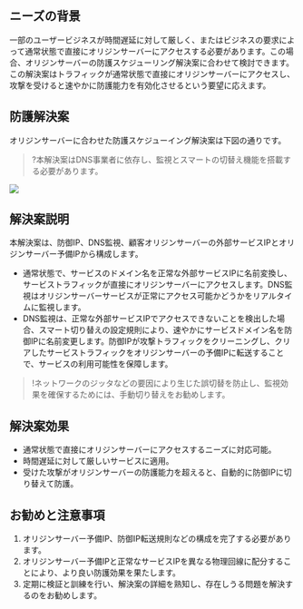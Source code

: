 [//]: # (chinagitpath:XXXXX)

## ニーズの背景
一部のユーザービジネスが時間遅延に対して厳しく、またはビジネスの要求によって通常状態で直接にオリジンサーバーにアクセスする必要があります。この場合、オリジンサーバーの防護スケジューリング解決案に合わせて検討できます。
この解決案はトラフィックが通常状態で直接にオリジンサーバーにアクセスし、攻撃を受けると速やかに防護能力を有効化させるという要望に応えます。

## 防護解決案
オリジンサーバーに合わせた防護スケジューイング解決案は下図の通りです。
>?本解決案はDNS事業者に依存し、監視とスマートの切替え機能を搭載する必要があります。

 ![](https://main.qcloudimg.com/raw/beeebde4f060c1dbca1726836b401e16.png)

## 解決案説明
本解決案は、防御IP、DNS監視、顧客オリジンサーバーの外部サービスIPとオリジンサーバー予備IPから構成します。
- 通常状態で、サービスのドメイン名を正常な外部サービスIPに名前変換し、サービストラフィックが直接にオリジンサーバーにアクセスします。DNS監視はオリジンサーバーサービスが正常にアクセス可能かどうかをリアルタイムに監視します。
- DNS監視は、正常な外部サービスIPでアクセスできないことを検出した場合、スマート切り替えの設定規則により、速やかにサービスドメイン名を防御IPに名前変更します。防御IPが攻撃トラフィックをクリーニングし、クリアしたサービストラフィックをオリジンサーバーの予備IPに転送することで、サービスの利用可能性を保障します。
>!ネットワークのジッタなどの要因により生じた誤切替を防止し、監視効果を確保するためには、手動切り替えをお勧めします。


## 解決案効果
- 通常状態で直接にオリジンサーバーにアクセスするニーズに対応可能。
- 時間遅延に対して厳しいサービスに適用。
- 受けた攻撃がオリジンサーバーの防護能力を超えると、自動的に防御IPに切り替えて防護。

## お勧めと注意事項
1. オリジンサーバー予備IP、防御IP転送規則などの構成を完了する必要があります。
2. オリジンサーバー予備IPと正常なサービスIPを異なる物理回線に配分することにより、より良い防護効果を果たします。
3. 定期に検証と訓練を行い、解決案の詳細を熟知し、存在しうる問題を解決するのをお勧めします。


